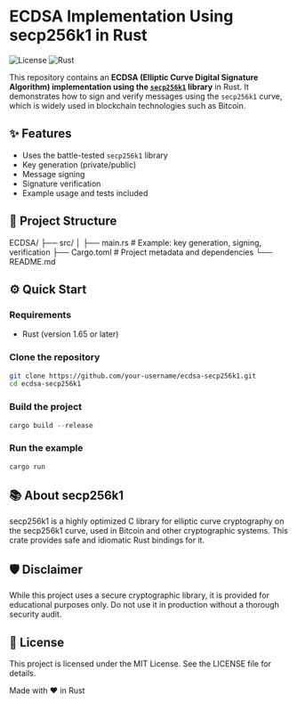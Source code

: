 # ECDSA Implementation Using secp256k1 in Rust

![License](https://img.shields.io/badge/license-MIT-green)
![Rust](https://img.shields.io/badge/rust-stable-blue)

This repository contains an **ECDSA (Elliptic Curve Digital Signature Algorithm) implementation using the [`secp256k1`](https://docs.rs/secp256k1) library** in Rust. It demonstrates how to sign and verify messages using the `secp256k1` curve, which is widely used in blockchain technologies such as Bitcoin.

## ✨ Features

- Uses the battle-tested `secp256k1` library
- Key generation (private/public)
- Message signing
- Signature verification
- Example usage and tests included

## 📂 Project Structure

ECDSA/
├── src/
│   ├── main.rs        # Example: key generation, signing, verification
├── Cargo.toml         # Project metadata and dependencies
└── README.md 

## ⚙️ Quick Start

### Requirements
- Rust (version 1.65 or later)

### Clone the repository

```bash
git clone https://github.com/your-username/ecdsa-secp256k1.git
cd ecdsa-secp256k1
```

### Build the project

```Rust
cargo build --release
```

### Run the example

```Rust
cargo run
```

## 📚 About secp256k1
secp256k1 is a highly optimized C library for elliptic curve cryptography on the secp256k1 curve, used in Bitcoin and other cryptographic systems. This crate provides safe and idiomatic Rust bindings for it.

## 🛡️ Disclaimer
While this project uses a secure cryptographic library, it is provided for educational purposes only. Do not use it in production without a thorough security audit.

## 📃 License
This project is licensed under the MIT License. See the LICENSE file for details.

Made with ❤️ in Rust
